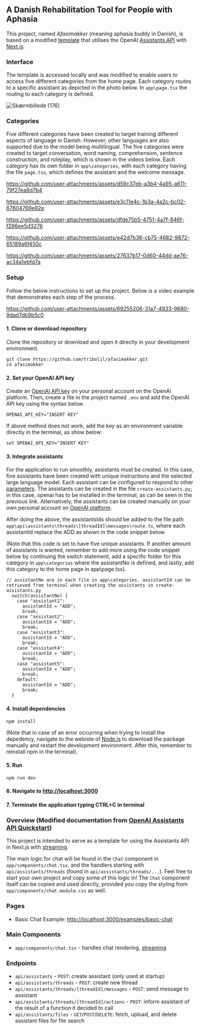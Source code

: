 ## A Danish Rehabilitation Tool for People with Aphasia <br/>
This project, named _Afasimakker_ (meaning aphasia buddy in Danish), is based on a modified [template](https://github.com/openai/openai-assistants-quickstart) that utilises the OpenAI [Assistants API](https://platform.openai.com/docs/assistants/overview) with [Next.js](https://nextjs.org/docs). 

### Interface
The template is accessed locally and was modified to enable users to access five different categories from the home page. Each category routes to a specific assistant as depicted in the photo below. In `app\page.tsx` the routing to each category is defined.

![Skærmbillede (176)](https://github.com/user-attachments/assets/34bee224-e725-43f7-94b9-4fd3da91bdbd)

### Categories
Five different categories have been created to target training different aspects of language in Danish. However, other languages are also supported due to the model being multilingual. The five categories were created to target conversation, word naming, comprehension, sentence construction, and roleplay, which is shown in the videos below. Each category has its own folder in `app\categories`, with each category having the file `page.tsx`, which defines the assistant and the welcome message.

https://github.com/user-attachments/assets/d59c37eb-a3b4-4a95-a611-79f27ea8d7b4


https://github.com/user-attachments/assets/e3c11e4c-1b3a-4a2c-bc02-67604769e82e


https://github.com/user-attachments/assets/dfde75b5-4751-4a7f-846f-f286ee5d3276


https://github.com/user-attachments/assets/e42d7b36-cb75-4682-9872-65189a6f450c


https://github.com/user-attachments/assets/27637b17-0d60-44dd-ae76-ac34a1ebfd7a

### Setup
Follow the below instructions to set up the project. Below is a video example that demonstrates each step of the process.

https://github.com/user-attachments/assets/69255206-31a7-4933-9680-9dad7db9b5c0


#### 1. Clone or download repository 
Clone the repository or download and open it directly in your development environment. 
```shell
git clone https://github.com/tribolil/afasimakker.git
cd afasimakker
```
#### 2. Set your OpenAI API key
Create an [OpenAI API key](https://platform.openai.com/api-keys) on your personal account on the OpenAI platform. Then, create a file in the project named `.env` and add the OpenAI API key using the syntax below. 

```shell
OPENAI_API_KEY="INSERT KEY"
```

If above method does not work, add the key as an environment variable directly in the terminal, as show below: 
```shell
set OPENAI_API_KEY="INSERT KEY"
```

#### 3. Integrate assistants
For the application to run smoothly, assistants must be created. In this case, five assistants have been created with unique instructions and the selected large language model. Each assistant can be configured to respond to other [parameters](https://platform.openai.com/docs/assistants/quickstart/step-1-create-an-assistant). The assistants can be created in the file `create-assistants.py`; in this case, openai has to be installed in the terminal, as can be seen in the previous link. Alternatively, the assistants can be created manually on your own personal account on [OpenAI platform](https://platform.openai.com/playground/assistants). 

After doing the above, the assistantsIds should be added to the file path `app\api\assistants\threads\[threadId]\messages\route.ts`, where each assistantId replace the ADD as shown in the code snippet below. 

(Note that this code is set to have five unique assistants. If another amount of assistants is wanted, remember to add more using the code snippet below by continuing the switch statement, add a specific folder for this category in `app\categories` where the assistantNo is defined, and lastly, add this category to the home page in app\page.tsx).

```shell
// assistantNo are in each file in app\categories. assistantId can be retrieved from terminal when creating the assistants in create-assistants.py
  switch(assistantNo) {
    case "assistant1":
      assistantId = "ADD";
      break;
    case "assistant2":
      assistantId = "ADD";
      break;
    case "assistant3":
      assistantId = "ADD";
      break;
    case "assistant4":
      assistantId = "ADD";
      break;
    case "assistant5":
      assistantId = "ADD";
      break;
    default:
      assistantId = "ADD";
      break;
  }
```

#### 4. Install dependencies

```shell
npm install
```

(Note that in case of an error occurring when trying to install the depedency, navigate to the webiste of [Node.js](https://nodejs.org/en) to download the package manually and restart the development environment. After this, remember to reinstall npm in the terminal).

#### 5. Run

```shell
npm run dev
```

#### 6. Navigate to [http://localhost:3000](http://localhost:3000)

#### 7. Terminate the application typing CTRL+C in terminal

### Overview (Modified documentation from [OpenAI Assistants API Quickstart](https://github.com/openai/openai-assistants-quickstart/))

This project is intended to serve as a template for using the Assistants API in Next.js with [streaming](https://platform.openai.com/docs/assistants/overview/step-4-create-a-run). 

The main logic for chat will be found in the `Chat` component in `app/components/chat.tsx`, and the handlers starting with `api/assistants/threads` (found in `api/assistants/threads/...`). Feel free to start your own project and copy some of this logic in! The `Chat` component itself can be copied and used directly, provided you copy the styling from `app/components/chat.module.css` as well.

### Pages

- Basic Chat Example: [http://localhost:3000/examples/basic-chat](http://localhost:3000/examples/basic-chat)

### Main Components

- `app/components/chat.tsx` - handles chat rendering, [streaming](https://platform.openai.com/docs/assistants/overview?context=with-streaming)

### Endpoints

- `api/assistants` - `POST`: create assistant (only used at startup)
- `api/assistants/threads` - `POST`: create new thread
- `api/assistants/threads/[threadId]/messages` - `POST`: send message to assistant
- `api/assistants/threads/[threadId]/actions` - `POST`: inform assistant of the result of a function it decided to call
- `api/assistants/files` - `GET`/`POST`/`DELETE`: fetch, upload, and delete assistant files for file search
